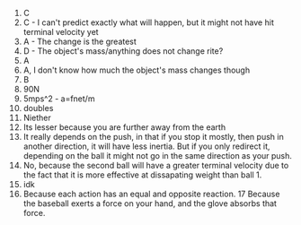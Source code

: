 1. C
2. C - I can't predict exactly what will happen, but it might not have hit terminal velocity yet
3. A - The change is the greatest
4. D - The object's mass/anything does not change rite?
5. A
6. A, I don't know how much the object's mass changes though
7. B
8. 90N
9. 5mps^2 - a=fnet/m
10. doubles
11. Niether
12. Its lesser because you are further away from the earth
13. It really depends on the push, in that if you stop it mostly, then push in another direction, it will have less inertia. But if you only redirect it, depending on the ball it might not go in the same direction as your push.
14. No, because the second ball will have a greater terminal velocity due to the fact that it is more effective at dissapating weight than ball 1.
15. idk
16. Because each action has an equal and opposite reaction.
17 Because the baseball exerts a force on your hand, and the glove absorbs that force.

